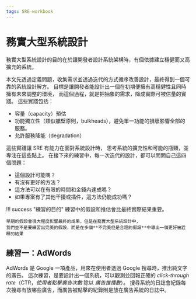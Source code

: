 ```yaml
---
tags: SRE-workbook
---
```


# 務實大型系統設計

務實大型系統設計的目的在於讓開發者設計系統架構時，有個依據建立穩健而又高擴充的系統。

本文先透過定義問題，收集需求並透過迭代的方式循序改善設計，最終得到一個可靠的系統設計解方。
目標是讓開發者能設計出一個在初期便擁有高穩健性且同時擁有未來調整的環境，
而這個過程，就是把抽象的需求，降成實際可被估量的實踐。
這些實踐包括：

- 容量（capacity）預估
- 功能獨立性（類似艙壁原則，bulkheads），避免單一功能的損壞影響全部的服務。
- 允許服務降能（degradation）

這些實踐讓 SRE 有能力在面對系統設計時，
思考系統的擴充性和可能的瓶頸，並專注在這些點上。
在接下來的練習中，每一次迭代的設計，都可以問問自己這四個問題：

- 這個設計可能嗎？
- 有沒有更好的方法？
- 這方法可以在有限的時間和金錢內達成嗎？
- 如果專案有了其他干擾或插件，這方法仍能成功嗎？

!!! success "練習的目的"
    練習中的假設和推估會比最終實際結果重要。

    早期的假設會很大程度影響最終的成果，但是在務實大型系統設計中，
    我們並不是要練習出完美的假設，而是在多個**不完美但是合理的假設**中導出一個更好被詮釋的結果

## 練習一：AdWords

AdWords 是 Google 一項產品，用來在使用者透過 Google 搜尋時，推出純文字的廣告。
這次練習，是要設計出一個系統，可以觀測並回報正確的 *click-through rate*（CTR，*使用者點擊廣告次數* 除以 *廣告推播數*）。
搜尋系統的日誌會紀錄每次搜尋有放哪些廣告，而廣告被點擊的紀錄則是放在廣告系統的日誌中。
